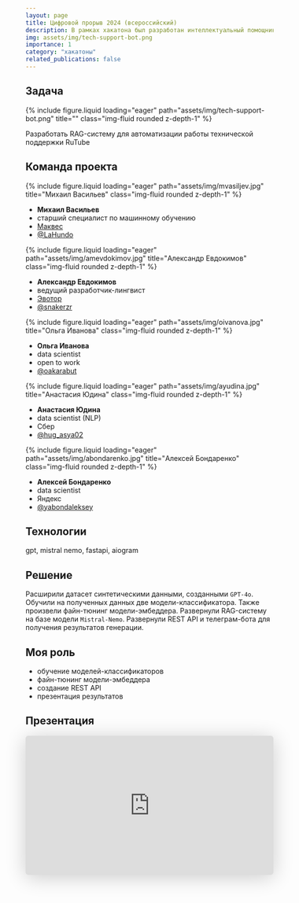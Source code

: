 ```yaml
---
layout: page
title: Цифровой прорыв 2024 (всероссийский)
description: В рамках хакатона был разработан интеллектуальный помощник оператора службы поддержки RuTube
img: assets/img/tech-support-bot.png
importance: 1
category: "хакатоны"
related_publications: false
---
```


## Задача

<div class="row">
    <div class="col-sm mt-3 mt-md-0">
        {% include figure.liquid loading="eager" path="assets/img/tech-support-bot.png" title="" class="img-fluid rounded z-depth-1" %}
    </div>
</div>

Разработать RAG-систему для автоматизации работы технической поддержки RuTube

## Команда проекта

<div class="row">
    <div class="col-sm mt-4 mt-md-0">
        {% include figure.liquid loading="eager" path="assets/img/mvasiljev.jpg" title="Михаил Васильев" class="img-fluid rounded z-depth-1" %}
        <div class="caption">
            <ul>
                <li><b>Михаил Васильев</b></li>
              <li>старший специалист по машинному обучению</li>
              <li><a href="https://makves.ru/">Маквес</a></li>
              <li><a href="https://t.me/LaHundo">@LaHundo</a></li>
            </ul>
        </div>
    </div>
    <div class="col-sm mt-4 mt-md-0">
        {% include figure.liquid loading="eager" path="assets/img/amevdokimov.jpg" title="Александр Евдокимов" class="img-fluid rounded z-depth-1" %}
        <div class="caption">
            <ul>
            <li><b>Александр Евдокимов</b></li>
              <li>ведущий разработчик-лингвист</li>
              <li><a href="https://evotor.ru/">Эвотор</a></li>
              <li><a href="https://t.me/snakerzr">@snakerzr</a></li>
            </ul>
        </div>
    </div>
    <div class="col-sm mt-4 mt-md-0">
        {% include figure.liquid loading="eager" path="assets/img/oivanova.jpg" title="Ольга Иванова" class="img-fluid rounded z-depth-1" %}
        <div class="caption">
            <ul>
            <li><b>Ольга Иванова</b></li>
              <li>data scientist</li>
              <li>open to work</li>
              <li><a href="https://t.me/oakarabut">@oakarabut</a></li>
            </ul>
        </div>
    </div>
    <div class="col-sm mt-4 mt-md-0">
        {% include figure.liquid loading="eager" path="assets/img/ayudina.jpg" title="Анастасия Юдина" class="img-fluid rounded z-depth-1" %}
        <div class="caption">
            <ul>
                <li><b>Анастасия Юдина</b></li>
              <li>data scientist (NLP)</li>
              <li>Сбер</li>
              <li><a href="https://t.me/hug_asya02">@hug_asya02</a></li>
            </ul>
        </div>
    </div>
    <div class="col-sm mt-4 mt-md-0">
        {% include figure.liquid loading="eager" path="assets/img/abondarenko.jpg" title="Алексей Бондаренко" class="img-fluid rounded z-depth-1" %}
        <div class="caption">
            <ul>
                <li><b>Алексей Бондаренко</b></li>
              <li>data scientist</li>
              <li>Яндекс</li>
              <li><a href="https://t.me/yabondaleksey">@yabondaleksey</a></li>
            </ul>
        </div>
    </div>
</div>

## Технологии

gpt, mistral nemo, fastapi, aiogram

## Решение

Расширили датасет синтетическими данными, созданными `GPT-4o`. Обучили на полученных данных две модели-классификатора. Также произвели файн-тюнинг модели-эмбеддера. Развернули RAG-систему на базе модели `Mistral-Nemo`. Развернули REST API и телеграм-бота для получения результатов генерации. 

## Моя роль

* обучение моделей-классификаторов
* файн-тюнинг модели-эмбеддера
* создание REST API
* презентация результатов

## Презентация

<iframe class="speakerdeck-iframe" style="border: 0px; background: rgba(0, 0, 0, 0.1) padding-box; margin: 0px; padding: 0px; border-radius: 6px; box-shadow: rgba(0, 0, 0, 0.2) 0px 5px 40px; width: 100%; height: auto; aspect-ratio: 560 / 315;" frameborder="0" src="https://speakerdeck.com/player/fd69db63882b4585b60142de98431faa" title="Интеллектуальный помощник оператора службы поддержки" allowfullscreen="true" data-ratio="1.7777777777777777"></iframe>
